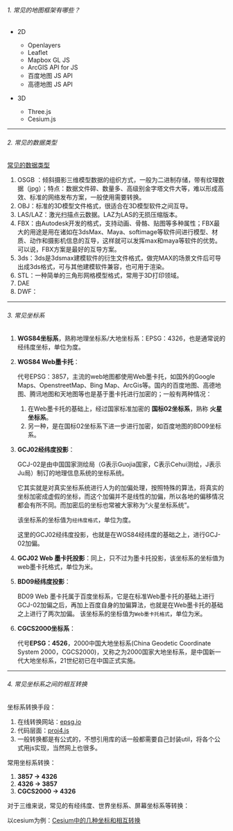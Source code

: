 ###### 1. 常见的地图框架有哪些？

* 2D
  * Openlayers
  * Leaflet
  * Mapbox GL JS
  * ArcGIS API for JS
  * 百度地图 JS API
  * 高德地图 JS API

* 3D
  * Three.js
  * Cesium.js

---

###### 2. 常见的数据类型

[常见的数据类型](https://blog.csdn.net/Zsh00058555/article/details/114639239)

1. OSGB ：倾斜摄影三维模型数据的组织方式，一般为二进制存储，带有纹理数据（jpg）；特点：数据文件碎、数量多、高级别金字塔文件大等，难以形成高效、标准的网络发布方案，一般使用需要转换。
2. OBJ：标准的3D模型文件格式，很适合在3D模型软件之间互导。
3. LAS/LAZ：激光扫描点云数据。LAZ为LAS的无损压缩版本。
4. FBX：由Autodesk开发的格式，支持动画、骨骼、贴图等多种属性；FBX最大的用途是用在诸如在3dsMax、Maya、softimage等软件间进行模型、材质、动作和摄影机信息的互导，这样就可以发挥max和maya等软件的优势。可以说，FBX方案是最好的互导方案。
5. 3ds：3ds是3dsmax建模软件的衍生文件格式，做完MAX的场景文件后可导出成3ds格式，可与其他建模软件兼容，也可用于渲染。
6. STL：一种简单的三角形网格模型格式，常用于3D打印领域。
7. DAE
8. DWF：

---

###### 3. 常见坐标系

1. **WGS84坐标系**，熟称地理坐标系/大地坐标系：EPSG：4326，也是通常说的经纬度坐标，单位为度。

2. **WGS84 Web墨卡托**：

   代号EPSG：3857，主流的web地图都使用Web墨卡托，如国外的Google Maps、OpenstreetMap、Bing Map、ArcGis等。国内的百度地图、高德地图、腾讯地图和天地图等也是基于墨卡托进行加密的；一般有两种情况：

   1. 在Web墨卡托的基础上，经过国家标准加密的 **国标02坐标系**，熟称 **火星坐标系**。
   2. 另一种，是在国标02坐标系下进一步进行加密，如百度地图的BD09坐标系。

3. **GCJ02经纬度投影**： 

   GCJ-02是由中国国家测绘局（G表示Guojia国家，C表示Cehui测绘，J表示Ju局）制订的地理信息系统的坐标系统。

   它其实就是对真实坐标系统进行人为的加偏处理，按照特殊的算法，将真实的坐标加密成虚假的坐标，而这个加偏并不是线性的加偏，所以各地的偏移情况都会有所不同。而加密后的坐标也常被大家称为“火星坐标系统”。

   该坐标系的坐标值为`经纬度格式`，单位为度。

   这里的GCJ02经纬度投影，也就是在WGS84经纬度的基础之上，进行GCJ-02加偏。

4. **GCJ02 Web 墨卡托投影**：同上，只不过为墨卡托投影，该坐标系的坐标值为web墨卡托格式，单位为米。

5. **BD09经纬度投影**：

   BD09 Web 墨卡托属于百度坐标系，它是在标准Web墨卡托的基础上进行GCJ-02加偏之后，再加上百度自身的加偏算法，也就是在Web墨卡托的基础之上进行了两次加偏。 该坐标系的坐标值为`Web墨卡托格式`，单位为米。

6. **CGCS2000坐标系**：

   代号**EPSG：4526**，2000中国大地坐标系(China Geodetic Coordinate System 2000，CGCS2000)，又称之为2000国家大地坐标系，是中国新一代大地坐标系，21世纪初已在中国正式实施。

---

###### 4. 常见坐标系之间的相互转换

坐标系转换手段：

1. 在线转换网站：[epsg.io](https://epsg.io/transform)
2. 代码层面：[proj4.js](https://github.com/proj4js/proj4js)
3. 一般转换都是有公式的，不想引用库的话一般都需要自己封装util，将各个公式用js实现，当然网上也很多。

常用坐标系转换：

1. **3857 -> 4326**
2. **4326 -> 3857**
3. **CGCS2000 -> 4326**

对于三维来说，常见的有经纬度、世界坐标系、屏幕坐标系等转换：

以cesium为例：[Cesium中的几种坐标和相互转换](https://github.com/AJJackGIS/Cesium/blob/master/doc/Cesium%E4%B8%AD%E7%9A%84%E5%87%A0%E7%A7%8D%E5%9D%90%E6%A0%87%E5%92%8C%E7%9B%B8%E4%BA%92%E8%BD%AC%E6%8D%A2.md)

